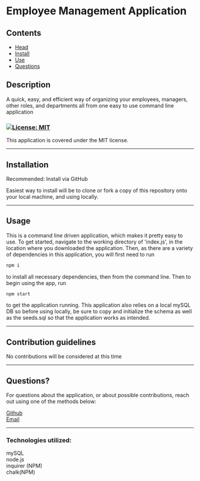 # **Employee Management Application**
  Contents
---
  - [Head](#head)
  - [Install](#install) 
  - [Use](#usage)
  - [Questions](#questions)


  ## Description

A quick, easy, and efficient way of organizing your employees, managers, other roles, and departments all from one easy to use command line application

  ### <a id='license'></a>[![License: MIT](https://img.shields.io/badge/License-MIT-blue.svg)](https://opensource.org/licenses/MIT)
This application is covered under the MIT license.

  ---
## <a id="install"></a> Installation

Recommended: Install via GitHub

Easiest way to install will be to clone or fork a copy of this repository onto your local machine, and using locally.

  ---
## <a id="usage"></a> Usage

This is a command line driven application, which makes it pretty easy to use. 
To get started, navigate to the working directory of 'index.js', in the location where you downloaded the application. 
Then, as there are a variety of dependencies in this application, you will first need to run
```bash
npm i
```
 to install all necessary dependencies, then from the command line.
 Then to begin using the app, run 
```bash
npm start
```
 to get the application running. This application also relies on a local mySQL DB so before using locally, be sure to copy and initialize the schema as well as the seeds.sql so that the application works as intended.

  
  ---
## Contribution guidelines

No contributions will be considered at this time

  ---
## <a id='questions'></a> Questions?

For questions about the application, or about possible contributions, reach out using one of the methods below:   

 [Github](https://github.com/Keaton-Brewster)    
 [Email](mailto:keatonbrewsterdev@gmail.com)

  ---
### Technologies utilized:
mySQL    
node.js    
inquirer (NPM)    
chalk(NPM)     
